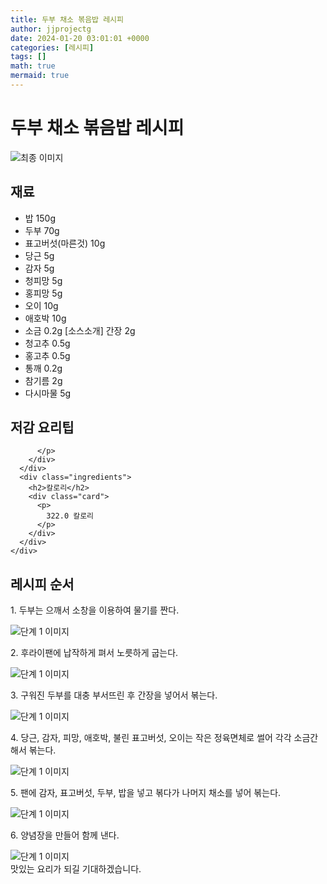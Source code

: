 ```yaml
---
title: 두부 채소 볶음밥 레시피
author: jjprojectg
date: 2024-01-20 03:01:01 +0000
categories: [레시피]
tags: []
math: true
mermaid: true
---
```

<meta name="og:type" content="website"/>
<meta charset="UTF-8"/>
<div class="header">
  <h1>두부 채소 볶음밥 레시피</h1>
</div>

<div class="container my-4">
  <div class="row">
    <div class="col-12 col-md-6">
      <div class="recipe-image">
        <img src="http://www.foodsafetykorea.go.kr/uploadimg/20141117/20141117053336_1416213216938.jpg" class="step-image" alt="최종 이미지"/>
      </div>
    </div>
    <div class="col-12 col-md-6">
      <div class="ingredients">
        <h2>재료</h2>
        <ul class="card">
          <li> 밥 150g </li>
          <li>  두부 70g </li>
          <li>  표고버섯(마른것) 10g </li>
          <li>  당근 5g </li>
          <li>  감자 5g </li>
          <li>  청피망 5g </li>
          <li>  홍피망 5g </li>
          <li>  오이 10g </li>
          <li>  애호박 10g </li>
          <li>  소금 0.2g [소스소개] 간장 2g </li>
          <li>  청고추 0.5g </li>
          <li>  홍고추 0.5g </li>
          <li>  통깨 0.2g </li>
          <li>  참기름 2g </li>
          <li>  다시마물 5g </li>
</ul>
      </div>
    </div>
    <div class="col-12 col-md-6">
      <div class="ingredients">
        <h2>저감 요리팁</h2>
        <div class="card"> 
          <p>
            
          </p>
        </div>
      </div>
      <div class="ingredients">
        <h2>칼로리</h2>
        <div class="card"> 
          <p>
            322.0 칼로리
          </p>
        </div>
      </div>
    </div>
  </div>

  <h2 class="my-4">레시피 순서</h2>
  <div class="card recipe-card">
    <div class="card-body recipe-step">
      <p class="card-text step-description">1. 두부는 으깨서 소창을 이용하여 물기를 짠다.</p>
      <img src="http://www.foodsafetykorea.go.kr/uploadimg/cook/784-1.jpg" alt="단계 1 이미지" class="step-image"/>
    </div>
  </div>
  <div class="card recipe-card">
    <div class="card-body recipe-step">
      <p class="card-text step-description">2. 후라이팬에 납작하게 펴서 노릇하게 굽는다.</p>
      <img src="http://www.foodsafetykorea.go.kr/uploadimg/cook/784-2.jpg" alt="단계 1 이미지" class="step-image"/>
    </div>
  </div>
  <div class="card recipe-card">
    <div class="card-body recipe-step">
      <p class="card-text step-description">3. 구워진 두부를 대충 부서뜨린 후 간장을 넣어서 볶는다.</p>
      <img src="http://www.foodsafetykorea.go.kr/uploadimg/cook/784-3.jpg" alt="단계 1 이미지" class="step-image"/>
    </div>
  </div>
  <div class="card recipe-card">
    <div class="card-body recipe-step">
      <p class="card-text step-description">4. 당근, 감자, 피망, 애호박, 불린 표고버섯, 오이는 작은 정육면체로 썰어 각각 소금간 해서 볶는다.</p>
      <img src="http://www.foodsafetykorea.go.kr/uploadimg/cook/784-4.jpg" alt="단계 1 이미지" class="step-image"/>
    </div>
  </div>
  <div class="card recipe-card">
    <div class="card-body recipe-step">
      <p class="card-text step-description">5. 팬에 감자, 표고버섯, 두부, 밥을 넣고 볶다가 나머지 채소를 넣어 볶는다.</p>
      <img src="http://www.foodsafetykorea.go.kr/uploadimg/cook/784-5.jpg" alt="단계 1 이미지" class="step-image"/>
    </div>
  </div>
  <div class="card recipe-card">
    <div class="card-body recipe-step">
      <p class="card-text step-description">6. 양념장을 만들어 함께 낸다.</p>
      <img src="http://www.foodsafetykorea.go.kr/uploadimg/cook/784-6.jpg" alt="단계 1 이미지" class="step-image"/>
    </div>
  </div>

</div>
맛있는 요리가 되길 기대하겠습니다.
